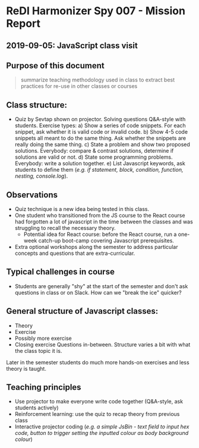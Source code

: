 # ReDI Harmonizer Spy 007 - Mission Report

## **2019-09-05**: JavaScript class visit

## Purpose of this document

> summarize teaching methodology used in class to extract best practices for re-use in other classes or courses

## Class structure:

- Quiz by Sevtap shown on projector. Solving questions Q&A-style with students. Exercise types:
  a) Show a series of code snippets. For each snippet, ask whether it is valid code or invalid code.
  b) Show 4-5 code snippets all meant to do the same thing. Ask whether the snippets are really doing the same thing.
  c) State a problem and show two proposed solutions. Everybody: compare & contrast solutions, determine if solutions are valid or not.
  d) State some programming problems. Everybody: write a solution together.
  e) List Javascript keywords, ask students to define them (_e.g. if statement, block, condition, function, nesting, console.log_).

## Observations

- Quiz technique is a new idea being tested in this class.
- One student who transitioned from the JS course to the React course had forgotten a lot of javascript in the time between the classes and was struggling to recall the necessary theory.
  - Potential idea for React course: before the React course, run a one-week catch-up boot-camp covering Javascript prerequisites.
- Extra optional workshops along the semester to address particular concepts and questions that are extra-curricular.

## Typical challenges in course

- Students are generally "shy" at the start of the semester and don't ask questions in class or on Slack. How can we "break the ice" quicker?

## General structure of Javascript classes:

- Theory
- Exercise
- Possibly more exercise
- Closing exercise
  Questions in-between. Structure varies a bit with what the class topic it is.

Later in the semester students do much more hands-on exercises and less theory is taught.

## Teaching principles

- Use projector to make everyone write code together (Q&A-style, ask students actively)
- Reinforcement learning: use the quiz to recap theory from previous class
- Interactive projector coding (_e.g. a simple JsBin - text field to input hex code, button to trigger setting the inputted colour as body background colour_)
